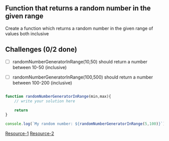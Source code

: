 ## Function that returns a random number in the given range

Create a function which returns a random number in the given range of values both inclusive

## Challenges (0/2 done)

- [ ] randomNumberGeneratorInRange(10,50) should return a number between 10-50 (inclusive)
- [ ] randomNumberGeneratorInRange(100,500) should return a number between 100-200 (inclusive)


```js

function randomNumberGeneratorInRange(min,max){
    // write your solution here

    return
}

console.log(`My random number: ${randomNumberGeneratorInRange(5,100)}`)

```

[Resource-1](https://developer.mozilla.org/en-US/docs/Web/JavaScript/Reference/Global_Objects/Math/random)
[Resource-2](https://stackoverflow.com/questions/1527803/generating-random-whole-numbers-in-javascript-in-a-specific-range)
